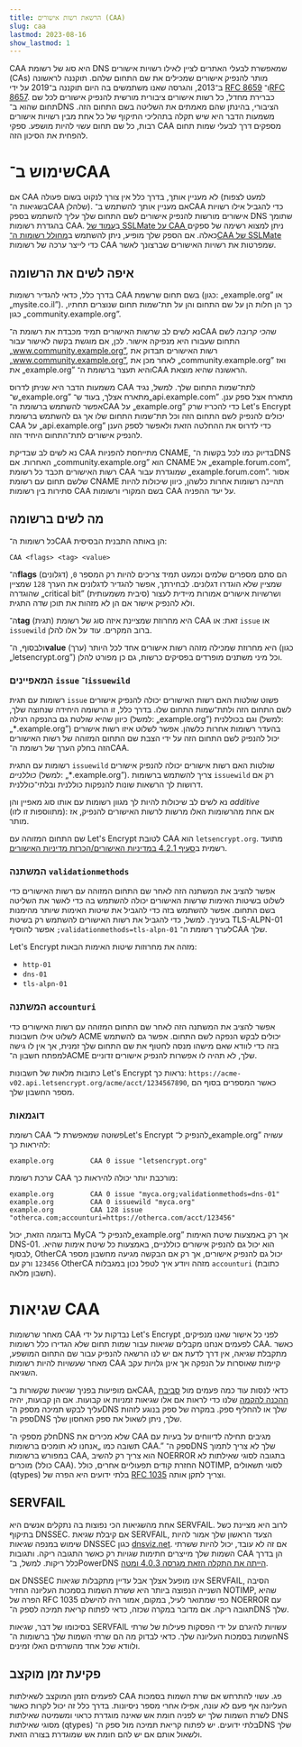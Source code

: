 ```yaml
---
title: הרשאת רשות אישורים (CAA)
slug: caa
lastmod: 2023-08-16
show_lastmod: 1
---
```



CAA היא סוג של רשומת DNS שמאפשרת לבעלי האתרים לציין לאילו רשויות אישורים (CAs) מותר להנפיק אישורים שמכילים את שם התחום שלהם. תוקננה לראשונה ב־2013, והגרסה שאנו משתמשים בה היום תוקננה ב־2019 על ידי [RFC 8659](https://datatracker.ietf.org/doc/html/rfc8659) ו־[RFC 8657](https://datatracker.ietf.org/doc/html/rfc8657). כברירת מחדל, כל רשות אישורים ציבורית מורשית להנפיק אישורים לכל שם תחום שהוא ב־DNS הציבורי, בהינתן שהם מאמתים את השליטה בשם התחום הזה. משמעות הדבר היא שיש תקלה בתהליכי התיקוף של כל אחת מבין רשויות אישורים רבות, כל שם תחום עשוי להיות מושפע. ספקי CAA מספקים דרך לבעלי שמות תחום להפחית את הסיכון הזה.

# שימוש ב־CAA

אם CAA לא מעניין אותך, בדרך כלל אין צורך לנקוט בשום פעולה (למעט לצפות בשגיאות ה־CAA שלהלן). אם מעניין אותך להשתמש ב־CAA כדי להגביל אילו רשויות אישורים מורשות להנפיק אישורים לשם התחום שלך עליך להשתמש בספק DNS שתומך בהגדרת רשומות CAA. ב[עמוד של SSLMate על CAA ](https://sslmate.com/caa/support) ניתן למצוא רשימה של ספקים כאלה. אם הספק שלך מופיע, ניתן להשתמש ב[מחולל רשומות ה־CAA של SSLMate](https://sslmate.com/caa/) כדי לייצר ערכה של רשומות CAA שמפרטות את רשויות האישורים שברצונך לאשר.

## איפה לשים את הרשומה

בדרך כלל, כדאי להגדיר רשומות CAA בשם תחום שרשמת (כגון: „example.org” או „mysite.co.il”). כך הן חלות הן על שם התחום והן על תת־שמות תחום שנוצרים תחתיו, כגון „community.example.org”.

נא לשים לב שרשות האישורים תמיד מכבדת את רשומת ה־CAA ש*הכי קרובה* לשם התחום שעבורו היא מנפיקה אישור. לכן, אם מוגשת בקשה לאישור עבור „www.community.example.org”, רשות האישורים תבדוק את „www.community.example.org”, לאחר מכן את „community.example.org” ואז את „example.org” והיא תעצר ברשומת ה־CAA הראשונה שהיא מוצאת.

משמעות הדבר היא שניתן לדרוס CAA לתת־שמות התחום שלך. למשל, נגיד ש־„example.org” מתארח אצלך, בעוד ש־„api.example.com” מתארח אצל ספק ענן. אפשר להשתמש ברשומת ה־CAA על „example.org” כדי להכריז שרק Let's Encrypt יכולים להנפיק לשם התחום הזה וכל תת־שמות התחום שלו אך גם להשתמש ברשומת CAA על „api.example.org” כדי לדרוס את ההחלטה הזאת ולאפשר לספק הענן להנפיק אישורים לתת־התחום היחיד הזה.

נא לשים לב שבדיקת CAA מתייחסת להפניות CNAME, בדיוק כמו לכל בקשות ה־DNS האחרות. אם „community.example.org” הוא CNAME אל „example.forum.com”, רשות האישורים תכבד כל רשומת CAA שמוגדרת עבור „example.forum.com”. אסור שלשם תחום עם רשומת CNAME תהיינה רשומות אחרות כלשהן, כיוון שיכולות להיות סתירות בין רשומות CAA בשם המקורי ורשומות CAA על יעד ההפניה.

## מה לשים ברשומה

כל רשומות ה־CAA הן באותה התבנית הבסיסית:

```
CAA <flags> <tag> <value>‎
```

ה־**flags** (דגלונים) הם סתם מספרים שלמים וכמעט תמיד צריכים להיות רק המספר `0`, שמציין שלא הוגדרו דגלונים. לבחירתך, אפשר להגדיר לדגלונים את הערך `128` שמציין שהוגדרה „critical bit” (סיבית משמעותית) ושרשויות אישורים אמורות מיידית לעצור ולא להנפיק אישור אם הן לא מזהות את תוכן שדה התגית.

ה־**tag** (תגית) היא מחרוזת שמציינת איזה סוג של רשומת CAA זאת: או `issue` או `issuewild` ברוב המקרים. עוד על אלו להלן.

ולבסוף, ה־**value** (ערך) היא מחרוזת שמכילה מזהה רשות אישורים אחד לכל היותר (כגון „letsencrypt.org”) וכל מיני משתנים מופרדים בפסיקים כרשות, גם כן מפורט להלן.

### המאפיינים `issue` ו־`issuewild`

רשומות עם תגית `issue` פשוט שולטות האם רשות האישורים יכולה להנפיק אישורים לשם התחום הזה ולתת־שמות התחום שלו. בדרך כלל, זו הרשומה היחידה שנחוצה שלך, כיוון שהיא שולטת גם בהנפקה רגילה (למשל: „example.org”) וגם בכוללנית (למשל: „‎*.example.org”) בהעדר רשומות אחרות כלשהן. אפשר לשלוט איזו רשות אישורים יכול להנפיק לשם התחום הזה על ידי הצבת שם התחום המזוהה של רשות האישורים הזה בחלק הערך של רשומת ה־CAA.

רשומות עם התגית `issuewild` שולטות האם רשות אישורים יכולה להנפיק אישורים *כוללניים* (למשל: „‎*.example.org”). צריך להשתמש ברשומות `issuewild` רק אם דרושות לך הרשאות שונות להנפקות כוללנית ובלתי־כוללנית.

נא לשים לב שיכולות להיות לך מגוון רשומות עם אותו סוג מאפיין והן *additive* (מתווספות זו לזו): אם אחת מהרשומות האלו מרשות לרשות האישורים להנפיק, אז מותר.

שם התחום המזוהה עם Let's Encrypt לטובת CAA הוא `letsencrypt.org`. מתועד רשמית ב[סעיף 4.2.1 במדיניות האישורים/הכרזת מדיניות האישורים](https://cps.letsencrypt.org/#4.2.1-performing-identification-and-authentication-functions).

### המשתנה `validationmethods`

אפשר להציב את המשתנה הזה לאחר שם התחום המזוהה עם רשות האישורים כדי לשלוט בשיטות האימות שרשות האישורים יכולה להשתמש בה כדי לאשר את השליטה בשם התחום. אפשר להשתמש בזה כדי להגביל את שיטות האימות שיותר מהימנות בעיניך. למשל, כדי להגביל את רשות האישורים להשתמש רק בשיטת TLS-ALPN-01 אפשר להוסיף `‎;validationmethods=tls-alpn-01` לערך רשומת ה־CAA שלך.

Let's Encrypt מזהה את מחרוזות שיטות האימות הבאות:

* `http-01`
* `dns-01`
* `tls-alpn-01`

### המשתנה `accounturi`

אפשר להציב את המשתנה הזה לאחר שם התחום המזוהה עם רשות האישורים כדי לשלוט אילו חשבונות ACME יכולים לבקש הנפקה לשם התחום. אפשר גם להשתמש בזה כדי לוודא שאם מישהו מנסה לחטוף את שם התחום שלך זמנית, אך אין לו גישה למפתח חשבון ה־ACME שלך, לא תהיה לו אפשרות להנפיק אישורים זדוניים.

כתובות מלאות של חשבונות Let's Encrypt נראות כך: `https://acme-v02.api.letsencrypt.org/acme/acct/1234567890`, כאשר המספרים בסוף הם מספר החשבון שלך.

### דוגמאות

רשומת CAA פשוטה שמאפשרת ל־Let's Encrypt להנפיק ל־„example.org” עשויה להיראות כך:

```
example.org         CAA 0 issue "letsencrypt.org"
```

ערכת רשומת CAA מורכבת יותר יכולה להיראות כך:

```
example.org         CAA 0 issue "myca.org;validationmethods=dns-01"
example.org         CAA 0 issuewild "myca.org"
example.org         CAA 128 issue "otherca.com;accounturi=https://otherca.com/acct/123456"
```

בדוגמה הזאת, יכול MyCA להנפיק ל־„example.org” אך רק באמצעות שיטת האימות DNS-01. הוא יכול גם להנפיק אישורים כוללניים, באמצעות כל שיטת אימות שהיא. לבסוף, OtherCA יכול גם להנפיק אישורים, אך רק אם הבקשה מגיעה מחשבון מספר `123456` ורק עם OtherCA מזהה ויודע איך לטפל נכון במגבלות `accounturi` (כתובת חשבון מלאה).


# שגיאות CAA

מאחר שרשומות CAA נבדקות על ידי Let's Encrypt לפני כל אישור שאנו מנפיקים, לפעמים אנחנו מקבלים שגיאות עבור שמות תחום שלא הגדירו כלל רשומות CAA. כאשר מתקבלת שגיאה, אין דרך לדעת אם יש לנו הרשאה להנפיק עבור שם התחום המושפע, מאחר שעשויות להיות רשומות CAA קיימות שאוסרות על הנפקה אך אינן גלויות עקב השגיאה.

אם מופיעות בפניך שגיאות שקשורות ב־CAA, כדאי לנסות עוד כמה פעמים מול [סביבת ההכנה להקמה](/docs/staging-environment) שלנו כדי לראות אם אלו שגיאות זמניות או קבועות. אם הן קבועות, יהיה עליך לבקש תמיכה מספק ה־DNS שלך או להחליף ספק. במקרה של ספק בנוגע לזהות ספק ה־DNS שלך, ניתן לשאול את ספק האחסון שלך.

חלק מספקי ה־DNS שלא מכירים את CAA מגיבים תחילה לדיווחים על בעיות עם תשובה כמו „אנחנו לא תומכים ברשומות CAA.” ספק ה־DNS שלך לא צריך לתמוך במפורש ברשומות CAA, הוא צריך רק להשיב NOERROR בתגובה לסוגי שאילתות לא מוכרים (כולל CAA). החזרת קודים תפעוליים אחרים, כולל NOTIMP, לסוגי תשאולים (qtypes) בלתי ידועים היא הפרה של [RFC 1035](https://tools.ietf.org/html/rfc1035) וצריך לתקן אותה.

## SERVFAIL

אחת מהשגיאות הכי נפוצות בה נתקלים אנשים היא SERVFAIL. לרוב היא מציינת כשל בתיקוף DNSSEC. אם קיבלת שגיאת SERVFAIL, הצעד הראשון שלך אמור להיות שימוש במנפה שגיאות DNSSEC כגון [dnsviz.net](http://dnsviz.net/). אם זה לא עובד, יכול להיות ששרתי השמות שלך מייצרים חתימות שגויות רק כאשר התגובה ריקה. ותגובות CAA הן בדרך כלל ריקות.  למשל, ב־PowerDNS [הייתה את התקלה הזאת מגרסה 4.0.3 ומטה](https://community.letsencrypt.org/t/caa-servfail-changes/38298/2?u=jsha).

אם DNSSEC אינו מופעל אצלך אבל עדיין מתקבלות שגיאות SERVFAIL, הסיבה השנייה הנפוצה ביותר היא ששרת השמות בסמכות העליונה החזיר NOTIMP, שהיא הפרה של RFC 1035 כפי שמתואר לעיל, במקום, אמור היה להישלם NOERROR עם תגובה ריקה. אם מדובר במקרה שכזה, כדאי לפתוח קריאת תמיכה לספק ה־DNS שלך.

בסיכומו של דבר, שגיאות SERVFAIL עשויות להיגרם על ידי הפסקות פעילות של שרתי השמות בסמכות העליונה שלך. כדאי לבדוק מה הם שרתי השמות שלך ברשומות ה־NS ולוודא שכל אחד מהשרתים האלו זמינים.

## פקיעת זמן מוקצב

לפעמים הזמן המוקצב לשאילתות CAA פג. עשוי להתרחש אם שרת השמות בסמכות העליונה אף פעם לא עונה, אפילו אחרי מספר ניסיונות. בדרך כלל זה יכול לקרות כאשר לשרת השמות שלך יש לפניה חומת אש שאינה מוגדרת כראוי ומשמיטה שאילתות DNS מסוגי שאילתות (qtypes) בלתי ידועים. יש לפתוח קריאת תמיכה מול ספק ה־DNS שלך ולשאול אותם אם יש להם חומת אש שמוגדרת בצורה הזאת.
